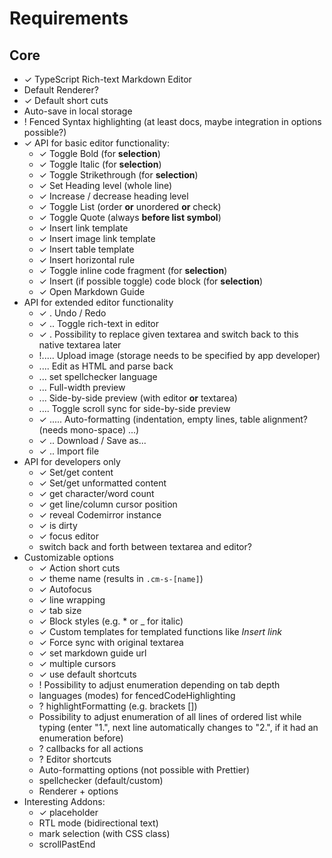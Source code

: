 # Requirements

## Core

- ✓ TypeScript Rich-text Markdown Editor
- Default Renderer?
- ✓ Default short cuts
- Auto-save in local storage
- ! Fenced Syntax highlighting (at least docs, maybe integration in options possible?)
- ✓ API for basic editor functionality:
  - ✓ Toggle Bold (for **selection**)
  - ✓ Toggle Italic (for **selection**)
  - ✓ Toggle Strikethrough (for **selection**)
  - ✓ Set Heading level (whole line)
  - ✓ Increase / decrease heading level
  - ✓ Toggle List (order **or** unordered **or** check)
  - ✓ Toggle Quote (always **before list symbol**)
  - ✓ Insert link template
  - ✓ Insert image link template
  - ✓ Insert table template
  - ✓ Insert horizontal rule
  - ✓ Toggle inline code fragment (for **selection**)
  - ✓ Insert (if possible toggle) code block (for **selection**)
  - ✓ Open Markdown Guide
- API for extended editor functionality
  - ✓ . Undo / Redo
  - ✓ .. Toggle rich-text in editor
  - ✓ . Possibility to replace given textarea and switch back to this native textarea later
  - !..... Upload image (storage needs to be specified by app developer)
  - .... Edit as HTML and parse back
  - ... set spellchecker language
  - ... Full-width preview
  - ... Side-by-side preview (with editor **or** textarea)
  - .... Toggle scroll sync for side-by-side preview
  - ✓ ..... Auto-formatting (indentation, empty lines, table alignment? (needs mono-space) ...)
  - ✓ .. Download / Save as...
  - ✓ .. Import file
- API for developers only
  - ✓ Set/get content
  - ✓ Set/get unformatted content
  - ✓ get character/word count
  - ✓ get line/column cursor position
  - ✓ reveal Codemirror instance
  - ✓ is dirty
  - ✓ focus editor
  - switch back and forth between textarea and editor?
- Customizable options
  - ✓ Action short cuts
  - ✓ theme name (results in `.cm-s-[name]`)
  - ✓ Autofocus
  - ✓ line wrapping
  - ✓ tab size
  - ✓ Block styles (e.g. \* or \_ for italic)
  - ✓ Custom templates for templated functions like _Insert link_
  - ✓ Force sync with original textarea
  - ✓ set markdown guide url
  - ✓ multiple cursors
  - ✓ use default shortcuts
  - ! Possibility to adjust enumeration depending on tab depth
  - languages (modes) for fencedCodeHighlighting
  - ? highlightFormatting (e.g. brackets [])
  - Possibility to adjust enumeration of all lines of ordered list while typing
    (enter "1.", next line automatically changes to "2.", if it had an enumeration before)
  - ? callbacks for all actions
  - ? Editor shortcuts
  - Auto-formatting options (not possible with Prettier)
  - spellchecker (default/custom)
  - Renderer + options
- Interesting Addons:
  - ✓ placeholder
  - RTL mode (bidirectional text)
  - mark selection (with CSS class)
  - scrollPastEnd
